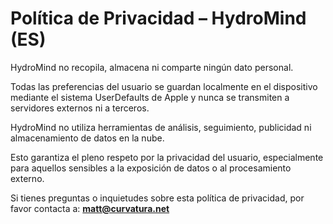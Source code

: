 # Política de Privacidad – HydroMind (ES)

HydroMind no recopila, almacena ni comparte ningún dato personal.

Todas las preferencias del usuario se guardan localmente en el dispositivo mediante el sistema UserDefaults de Apple y nunca se transmiten a servidores externos ni a terceros.

HydroMind no utiliza herramientas de análisis, seguimiento, publicidad ni almacenamiento de datos en la nube.

Esto garantiza el pleno respeto por la privacidad del usuario, especialmente para aquellos sensibles a la exposición de datos o al procesamiento externo.

Si tienes preguntas o inquietudes sobre esta política de privacidad, por favor contacta a:
**matt@curvatura.net**
